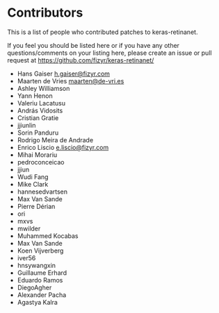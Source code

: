 # Contributors

This is a list of people who contributed patches to keras-retinanet.

If you feel you should be listed here or if you have any other questions/comments on your listing here,
please create an issue or pull request at https://github.com/fizyr/keras-retinanet/

* Hans Gaiser <h.gaiser@fizyr.com>
* Maarten de Vries <maarten@de-vri.es>
* Ashley Williamson
* Yann Henon
* Valeriu Lacatusu
* András Vidosits
* Cristian Gratie
* jjiunlin
* Sorin Panduru
* Rodrigo Meira de Andrade
* Enrico Liscio <e.liscio@fizyr.com>
* Mihai Morariu
* pedroconceicao
* jjiun
* Wudi Fang
* Mike Clark
* hannesedvartsen
* Max Van Sande
* Pierre Dérian
* ori
* mxvs
* mwilder
* Muhammed Kocabas
* Max Van Sande
* Koen Vijverberg
* iver56
* hnsywangxin
* Guillaume Erhard
* Eduardo Ramos
* DiegoAgher
* Alexander Pacha
* Agastya Kalra
